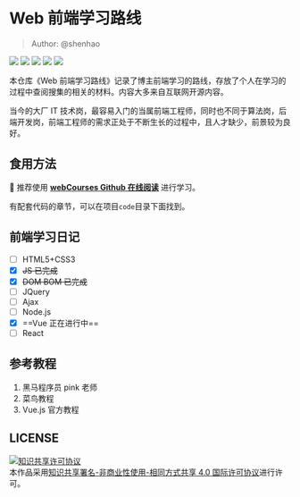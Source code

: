 # Web 前端学习路线

> Author: @shenhao

[![](https://img.shields.io/github/watchers/shenhao-stu/webCourses.svg?style=flat)](https://github.com/shenhao-stu/webCourses/watchers)
[![](https://img.shields.io/github/stars/shenhao-stu/webCourses.svg?style=flat)](https://github.com/shenhao-stu/webCourses/stargazers)
[![](https://img.shields.io/github/forks/shenhao-stu/webCourses.svg?style=flat)](https://github.com/shenhao-stu/webCourses/network/members)
[![](https://img.shields.io/github/issues-pr-closed-raw/shenhao-stu/webCourses.svg?style=flat)](https://github.com/shenhao-stu/webCourses/issues)
![](https://img.shields.io/github/repo-size/shenhao-stu/webCourses.svg?style=flat)

本仓库《Web 前端学习路线》记录了博主前端学习的路线，存放了个人在学习的过程中查阅搜集的相关的材料。内容大多来自互联网开源内容。

当今的大厂 IT 技术岗，最容易入门的当属前端工程师，同时也不同于算法岗，后端开发岗，前端工程师的需求正处于不断生长的过程中，且人才缺少，前景较为良好。

## 食用方法

:whale: 推荐使用 [**webCourses Github 在线阅读**](https://shenhao-stu.github.io/webCourses) 进行学习。

有配套代码的章节，可以在项目`code`目录下面找到。

## 前端学习日记

- [ ] HTML5+CSS3
- [x] ~~JS 已完成~~
- [x] ~~DOM BOM 已完成~~
- [ ] JQuery
- [ ] Ajax
- [ ] Node.js
- [x] ==Vue 正在进行中==
- [ ] React

## 参考教程

1. 黑马程序员 pink 老师
2. 菜鸟教程
3. Vue.js 官方教程

## LICENSE

<a rel="license" href="http://creativecommons.org/licenses/by-nc-sa/4.0/"><img alt="知识共享许可协议" style="border-width:0" src="https://img.shields.io/badge/license-CC%20BY--NC--SA%204.0-lightgrey" /></a><br />本作品采用<a rel="license" href="http://creativecommons.org/licenses/by-nc-sa/4.0/">知识共享署名-非商业性使用-相同方式共享 4.0 国际许可协议</a>进行许可。

